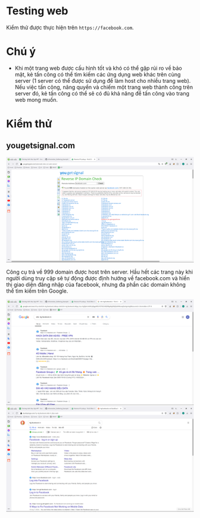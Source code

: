 # Testing web

Kiểm thử được thực hiện trên `https://facebook.com`.

# Chú ý

- Khi một trang web được cấu hình tốt và khó có thể gặp rủi ro về bảo mật, kẻ tấn công có thể tìm kiếm các ứng dụng web khác trên cùng server (1 server có thể được sử dụng để làm host cho nhiều trang web). Nếu việc tấn công, nâng quyền và chiếm một trang web thành công trên server đó, kẻ tấn công có thể sẽ có đủ khả năng để tấn công vào trang web mong muốn.

# Kiểm thử

## yougetsignal.com
![alt text](lab_images/5.png)

Công cụ trả về 999 domain được host trên server. Hầu hết các trang này khi người dùng truy cập sẽ tự động được định hướng về facebook.com và hiển thị giao diện đăng nhập của facebook, nhưng đa phần các domain không thể tìm kiếm trên Google.

![alt text](lab_images/6.png)
![alt text](lab_images/7.png)
